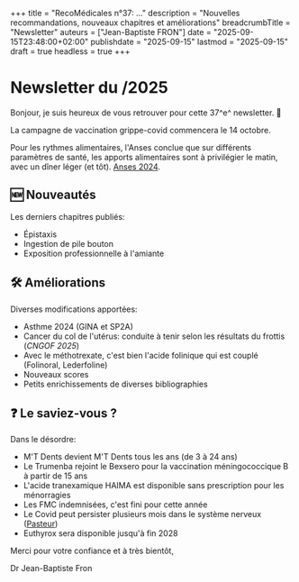 +++
title = "RecoMédicales n°37:  ..."
description = "Nouvelles recommandations, nouveaux chapitres et améliorations"
breadcrumbTitle = "Newsletter"
auteurs = ["Jean-Baptiste FRON"]
date = "2025-09-15T23:48:00+02:00"
publishdate = "2025-09-15"
lastmod = "2025-09-15"
draft = true
headless = true
+++

# Newsletter du /2025

Bonjour, je suis heureux de vous retrouver pour cette 37^e^ newsletter. 📰

La campagne de vaccination grippe-covid commencera le 14 octobre.

Pour les rythmes alimentaires, l'Anses conclue que sur différents paramètres de santé, les apports alimentaires sont à privilégier le matin, avec un dîner léger (et tôt). [Anses 2024](https://www.anses.fr/fr/system/files/NUT2019SA0001Ra.pdf).

## 🆕 Nouveautés

Les derniers chapitres publiés:

- Épistaxis
- Ingestion de pile bouton
- Exposition professionnelle à l'amiante

## 🛠️ Améliorations

Diverses modifications apportées:

- Asthme 2024 (GINA et SP2A)
- Cancer du col de l'utérus: conduite à tenir selon les résultats du frottis (*CNGOF 2025*)
- Avec le méthotrexate, c'est bien l'acide folinique qui est couplé (Folinoral, Lederfoline)
- Nouveaux scores
- Petits enrichissements de diverses bibliographies

## ❓ Le saviez-vous ?

Dans le désordre:

- M'T Dents devient M'T Dents tous les ans (de 3 à 24 ans)
- Le Trumenba rejoint le Bexsero pour la vaccination méningococcique B à partir de 15 ans
- L'acide tranexamique HAIMA est disponible sans prescription pour les ménorragies
- Les FMC indemnisées, c'est fini pour cette année
- Le Covid peut persister plusieurs mois dans le système nerveux ([Pasteur](https://www.pasteur.fr/fr/espace-presse/documents-presse/covid-long-sars-cov-2-persiste-long-terme-tronc-cerebral-deregle-activite-neurones))
- Euthyrox sera disponible jusqu'à fin 2028

Merci pour votre confiance et à très bientôt,

Dr Jean-Baptiste Fron
